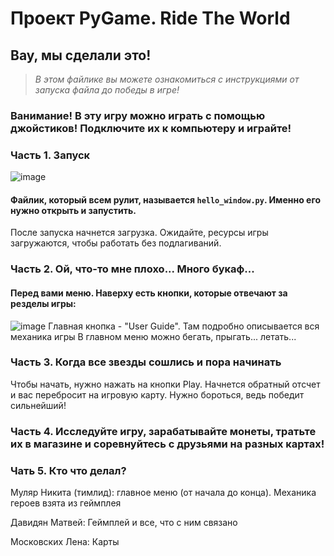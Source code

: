 # Проект PyGame. Ride The World
## Вау, мы сделали это!
> _В этом файлике вы можете ознакомиться с инструкциями от запуска файла до победы в игре!_

### Ванимание! В эту игру можно играть с помощью джойстиков! Подключите их к компьютеру и играйте!

### Часть 1. Запуск
![image](https://user-images.githubusercontent.com/117512834/218215088-c93d28a7-1a64-45c5-b7ee-0804bcd1cea1.png)
#### Файлик, который всем рулит, называется `hello_window.py`. Именно его нужно открыть и запустить.
После запуска начнется загрузка. Ожидайте, ресурсы игры загружаются, чтобы работать без подлагиваний.

### Часть 2. Ой, что-то мне плохо... Много букаф...
#### Перед вами меню. Наверху есть кнопки, которые отвечают за резделы игры:
![image](https://user-images.githubusercontent.com/117512834/218216101-f42bf9eb-b145-419f-bdd1-ce42ef1077cf.png)
Главная кнопка - "User Guide". Там подробно описывается вся механика игры
В главном меню можно бегать, прыгать... летать...

### Часть 3. Когда все звезды сошлись и пора начинать
Чтобы начать, нужно нажать на кнопки Play. Начнется обратный отсчет и вас перебросит на игровую карту. Нужно бороться,
ведь победит сильнейший!

### Часть 4. Исследуйте игру, зарабатывайте монеты, тратьте их в магазине и соревнуйтесь с друзьями на разных картах!

### Чать 5. Кто что делал?
Муляр Никита (тимлид): главное меню (от начала до конца). Механика героев взята из геймплея

Давидян Матвей: Геймплей и все, что с ним связано

Московских Лена: Карты
